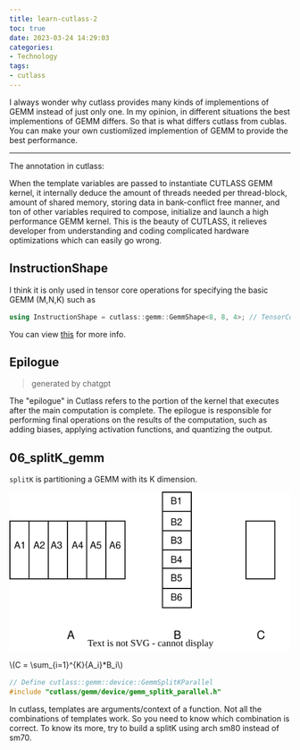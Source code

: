 ```yaml
---
title: learn-cutlass-2
toc: true
date: 2023-03-24 14:29:03
categories:
- Technology
tags:
- cutlass
---
```


I always wonder why cutlass provides many kinds of implementions of GEMM instead of just only one. In my opinion, in different situations the best implementions of GEMM differs. So that is what differs cutlass from cublas. You can make your own custiomlized implemention of GEMM to provide the best performance.

<!-- more -->

---

The annotation in cutlass:

When the template variables are passed to instantiate CUTLASS GEMM kernel, it internally deduce the amount of threads needed per thread-block, amount of shared memory, storing data in bank-conflict free manner, and ton of other variables required to compose, initialize and launch a high performance GEMM kernel. This is the beauty of CUTLASS, it relieves developer from understanding and coding complicated hardware optimizations which can easily go wrong.


## InstructionShape
I think it is only used in tensor core operations for specifying the basic GEMM (M,N,K) such as 
```c++ 
using InstructionShape = cutlass::gemm::GemmShape<8, 8, 4>; // TensorCore instruction shape
```
You can view [this](https://docs.nvidia.com/cuda/cuda-c-programming-guide/index.html#element-types-and-matrix-sizes) for more info.

## Epilogue

> generated by chatgpt

The "epilogue" in Cutlass refers to the portion of the kernel that executes after the main computation is complete. The epilogue is responsible for performing final operations on the results of the computation, such as adding biases, applying activation functions, and quantizing the output.

## 06_splitK_gemm

`splitK` is partitioning a GEMM with its K dimension.

![](/img/splitK.svg)

\\(C = \sum_{i=1}^{K}{A_i}*B_i\\)

```c++
// Define cutlass::gemm::device::GemmSplitKParallel
#include "cutlass/gemm/device/gemm_splitk_parallel.h"
```

In cutlass, templates are arguments/context of a function. Not all the combinations of templates work. So you need to know which combination is correct. To know its more, try to build a splitK using arch sm80 instead of sm70.

